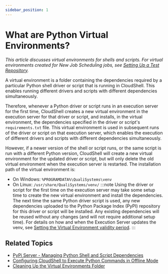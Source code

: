 ```yaml
---
sidebar_position: 1
---
```


# What are Python Virtual Environments?

*This article discusses virtual environments for shells and scripts. For virtual environments created for New Job Scheduling jobs, see [Setting Up a Test Repository](https://help.quali.com/Online%20Help/0.0/Portal/Content/IG/JSS/jss-tr-setup.htm).*

A virtual environment is a folder containing the dependencies required by a particular Python shell driver or script that is running in CloudShell. This enables running different drivers and scripts with different dependencies simultaneously.

Therefore, whenever a Python driver or script runs in an execution server for the first time, CloudShell creates a new virtual environment in the execution server for that driver or script, and installs, in the virtual environment, the dependencies specified in the driver or script's `requirements.txt` file. This virtual environment is used in subsequent runs of the driver or script on that execution server, which enables the execution of different drivers and scripts with different dependencies simultaneously.

However, if a newer version of the shell or script runs, or the same script is run with a different Python version, CloudShell will create a new virtual environment for the updated driver or script, but will only delete the old virtual environment when the execution server is restarted. The installation path of the virtual environment is: 

- On Windows: `%PROGRAMDATA%\QualiSystems\venv`
- On Linux: `/usr/share/QualiSystems/venv/`
:::note
Using the driver or script for the first time on the execution server may take some setup time to create the new virtual environment and install the dependencies. The next time the same Python driver script is used, any new dependencies uploaded to the Python Package Index (PyPI) repository for this driver or script will be installed. Any existing dependencies will be reused without any changes (and will not require additional setup time). For details on how and when the Execution Server updates the venv, see [Setting the Virtual Environment validity period](https://help.quali.com/Online%20Help/0.0/Portal/Content/Admn/Tst-n-Cmd-Exc.htm#Setting3).
:::
## Related Topics

- [PyPi Server - Managing Python Shell and Script Dependencies](https://help.quali.com/Online%20Help/0.0/Portal/Content/Admn/Pyth-Cnfg-Mds.htm)
- [Configuring CloudShell to Execute Python Commands in Offline Mode](https://help.quali.com/Online%20Help/0.0/Portal/Content/Admn/Cnfgr-Pyth-Env-Wrk-Offln.htm)
- [Cleaning Up the Virtual Environments Folder](https://help.quali.com/Online%20Help/0.0/Portal/Content/Admn/Cnfgr-Pyth-Env-Cleanup.htm)
